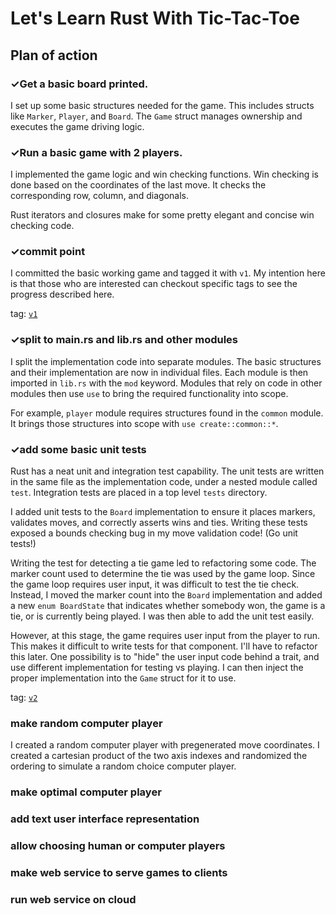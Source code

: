 # Let's Learn Rust With Tic-Tac-Toe


## Plan of action

### ✓Get a basic board printed.

I set up some basic structures needed for the game. This includes structs like
`Marker`, `Player`, and `Board`. The `Game` struct manages ownership and executes
the game driving logic.

### ✓Run a basic game with 2 players.

I implemented the game logic and win checking functions. Win checking is done
based on the coordinates of the last move. It checks the corresponding row, column,
and diagonals.

Rust iterators and closures make for some pretty elegant and concise win checking
code.

### ✓commit point

I committed the basic working game and tagged it with `v1`. My intention here
is that those who are interested can checkout specific tags to see the progress
described here.

tag: [`v1`](https://github.com/mikasaurus2/miktactoe/tree/v1)

### ✓split to main.rs and lib.rs and other modules

I split the implementation code into separate modules. The basic structures
and their implementation are now in individual files. Each module is then
imported in `lib.rs` with the `mod` keyword. Modules that rely on code in
other modules then use `use` to bring the required functionality into scope.

For example, `player` module requires structures found in the `common` module.
It brings those structures into scope with `use create::common::*`.

### ✓add some basic unit tests

Rust has a neat unit and integration test capability. The unit tests are written
in the same file as the implementation code, under a nested module called `test`.
Integration tests are placed in a top level `tests` directory.

I added unit tests to the `Board` implementation to ensure it places markers,
validates moves, and correctly asserts wins and ties. Writing these tests exposed
a bounds checking bug in my move validation code! (Go unit tests!)

Writing the test for detecting a tie game led to refactoring some code. The marker
count used to determine the tie was used by the game loop. Since the game loop
requires user input, it was difficult to test the tie check. Instead, I moved
the marker count into the `Board` implementation and added a new `enum BoardState`
that indicates whether somebody won, the game is a tie, or is currently being played.
I was then able to add the unit test easily.

However, at this stage, the game requires user input from the player to run.
This makes it difficult to write tests for that component. I'll have to refactor
this later. One possibility is to "hide" the user input code behind a trait, and
use different implementation for testing vs playing. I can then inject the proper
implementation into the `Game` struct for it to use.

tag: [`v2`](https://github.com/mikasaurus2/miktactoe/tree/v2)

### make random computer player

I created a random computer player with pregenerated move coordinates. I created
a cartesian product of the two axis indexes and randomized the ordering to simulate
a random choice computer player.

### make optimal computer player
### add text user interface representation
### allow choosing human or computer players
### make web service to serve games to clients
### run web service on cloud
